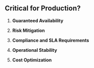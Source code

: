 ## Critical for Production?

1. **Guaranteed Availability**
    
2. **Risk Mitigation**
    
3. **Compliance and SLA Requirements**
    
4. **Operational Stability**
    
5. **Cost Optimization**
